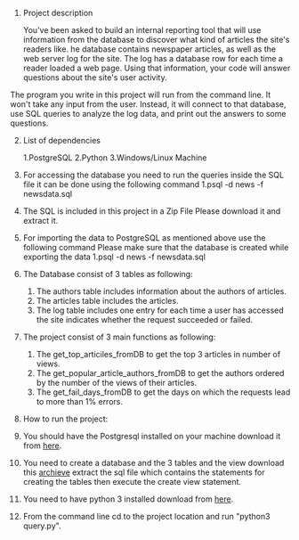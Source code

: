 1. Project description
	
	You've been asked to build an internal reporting tool that will use information from the database to discover what kind of articles the site's readers like.
he database contains newspaper articles, as well as the web server log for the site. The log has a database row for each time a reader loaded a web page. Using that information, your code will answer questions about the site's user activity.

The program you write in this project will run from the command line. It won't take any input from the user. Instead, it will connect to that database, use SQL queries to analyze the log data, and print out the answers to some questions.

2. List of dependencies
	
	1.PostgreSQL
	2.Python
	3.Windows/Linux Machine

3. For accessing the database you need to run the queries inside the SQL file it can be done using the following command 
	1.psql -d news -f newsdata.sql

4. The SQL is included in this project in a Zip File Please download it and extract it.

5. For importing the data to PostgreSQL as mentioned above use the following command Please make sure that the database is created while exporting the data 
  	1.psql -d news -f newsdata.sql

6. The Database consist of 3 tables as following:
    1. The authors table includes information about the authors of articles.
    2. The articles table includes the articles.
    3. The log table includes one entry for each time a user has accessed the site indicates whether the request succeeded or failed.

7. The project consist of 3 main functions as following:
   1. The get_top_articiles_fromDB to get the top 3 articles in number of views.
   2. The get_popular_article_authors_fromDB to get the authors ordered by the number of the views of their articles.
   3. The get_fail_days_fromDB to get the days on which the requests lead to more than 1% errors.

8. How to run the project:
  1. You should have the Postgresql installed on your machine download it from [here](https://www.postgresql.org/download/).
  2. You need to create a database and the 3 tables and the view download this [archieve](https://github.com/amrudesh1/Full-Stack-Web-Developer-Nanodegree-Program-by-Udacity/blob/master/Project%201/newsdata.zip) extract the sql file which contains the statements for creating the tables then execute the create view statement.
  3. You need to have python 3 installed download from [here](https://www.python.org/downloads/).
  4. From the command line cd to the project location and run "python3 query.py".